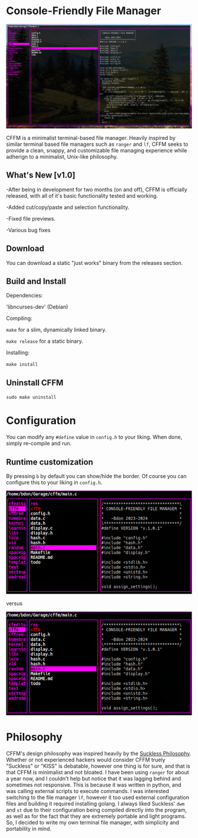 # Console-Friendly File Manager
![CFFM](res/cffm1.png "CFFM on the desktop")

CFFM is a minimalist terminal-based file manager. Heavily inspired by similar terminal based file managers such as `ranger` and `lf`, CFFM seeks to provide a clean, snappy, and customizable file managing experience while adherign to a minimalist, Unix-like philosophy.

## What's New [v1.0]
-After being in development for two months (on and off), CFFM is officially released, with all of it's basic functionality tested and working.

-Added cut/copy/paste and selection functionality.

-Fixed file previews.

-Various bug fixes

## Download
You can download a static "just works" binary from the releases section.

## Build and Install
Dependencies:

'libncurses-dev' (Debian)

Compiling:

`make` for a slim, dynamically linked binary.

`make release` for a static binary.

Installing:

`make install`

## Uninstall CFFM
`sudo make uninstall`

# Configuration
You can modify any `#define` value in `config.h` to your liking. When done, simply re-compile and run.

## Runtime customization
By pressing `b` by default you can show/hide the border. Of course you can configure this to your liking in `config.h`.

![CFFM](res/cffm_border.png "border enabled")

versus

![CFFM](res/cffm_border.png "border hidden")

# Philosophy
CFFM's design philosophy was inspired heavily by the [Suckless Philosophy](https://suckless.org/philosophy/). Whether or not experienced hackers would consider CFFM truely "Suckless" or "KISS" is debatable, however one thing is for sure, and that is that CFFM is minimalist and not bloated. I have been using `ranger` for about a year now, and I couldn't help but notice that it was lagging behind and sometimes not responsive. This is because it was written in python, and was calling external scripts to execute commands. I was interested switching to the file manager `lf`, however it too used external configuration files and building it required installing golang. I always liked Suckless' `dwm` and `st` due to their configuration being compiled directly into the program, as well as for the fact that they are extremely portable and light programs. So, I decided to write my own terminal file manager, with simplicity and portability in mind.
